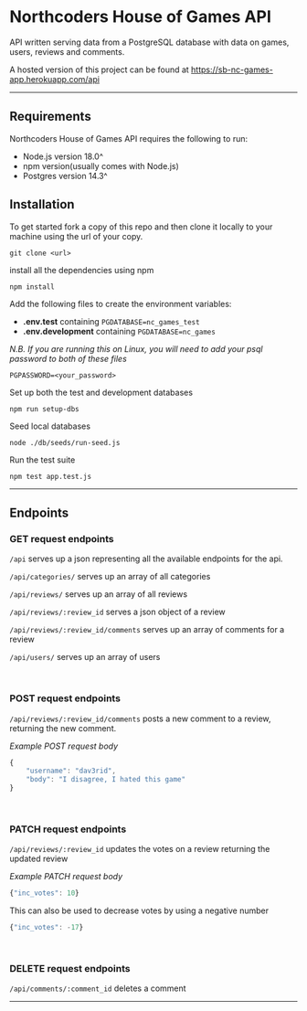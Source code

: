 # Northcoders House of Games API

API written serving data from a PostgreSQL database with data on games, users, reviews and comments. 

A hosted version of this project can be found at https://sb-nc-games-app.herokuapp.com/api

<hr>

## Requirements

Northcoders House of Games API requires the following to run:

* Node.js version 18.0^
* npm version(usually comes with Node.js)
* Postgres version 14.3^

## Installation

To get started fork a copy of this repo and then clone it locally to your machine using the url of your copy.

```
git clone <url>
```

install all the dependencies using npm
```
npm install
```

Add the following files to create the environment variables:
- **.env.test** containing ```PGDATABASE=nc_games_test```
- **.env.development** containing ```PGDATABASE=nc_games```

*N.B. If you are running this on Linux, you will need to add your psql password to both of these files*
```
PGPASSWORD=<your_password>
```
Set up both the test and development databases
```
npm run setup-dbs
```
Seed local databases
```
node ./db/seeds/run-seed.js
```

Run the test suite
```
npm test app.test.js
```
<hr>

## Endpoints

### GET request endpoints

```/api```
serves up a json representing all the available endpoints for the api.

```/api/categories/```
serves up an array of all categories

```/api/reviews/``` serves up an array of all reviews

```/api/reviews/:review_id``` serves a json object of a review

```/api/reviews/:review_id/comments``` serves up an array of comments for a review

```/api/users/``` serves up an array of users

<br>

### POST request endpoints
```/api/reviews/:review_id/comments``` posts a new comment to a review, returning the new comment.

*Example POST request body*
```js
{
    "username": "dav3rid",
    "body": "I disagree, I hated this game"
}
```
<br>

### PATCH request endpoints
```/api/reviews/:review_id``` updates the votes on a review returning the updated review

*Example PATCH request body*
```js
{"inc_votes": 10}
```
This can also be used to decrease votes by using a negative number
```js
{"inc_votes": -17}
```

<br>

### DELETE request endpoints
```/api/comments/:comment_id``` deletes a comment
<hr>
